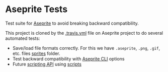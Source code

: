 # Aseprite Tests

Test suite for [Aseprite](https://github.com/aseprite/aseprite)
to avoid breaking backward compatibility.

This project is cloned by the
[.travis.yml](https://github.com/aseprite/aseprite/blob/master/.travis.yml) file
on Aseprite project to do several automated tests:

* Save/load file formats correctly. For this we have `.aseprite`, `.png`,
  `.gif`, etc. files [sprites](https://github.com/aseprite/tests/tree/master/sprites)
  folder.
* Test backward compatibility with [Aseprite CLI](https://www.aseprite.org/docs/cli/) options
* Future [scripting API](https://github.com/aseprite/api) using [scripts](https://github.com/aseprite/tests/tree/master/scripts)
